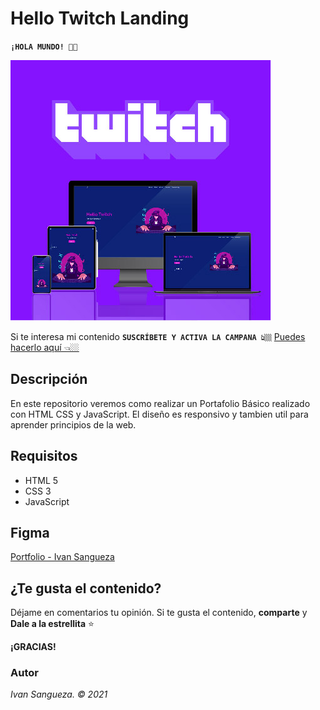 # Hello Twitch Landing 

**`¡HOLA MUNDO! 👋🏼`**
             

![twitch-landing](https://github.com/ivansanguezax/HelloTwitch/blob/a3d15e7659210cfd94e46f32670f5500477c3ae2/assets/img/twitch-landing.jpg "Hello Twitch Landing ")

Si te interesa mi contenido **`SUSCRÍBETE Y ACTIVA LA CAMPANA 👆🏼`** [Puedes hacerlo aquí 👈🏼](https://www.youtube.com/channel/UCtjxVKtJvvU71n0_g6eisvA)

## Descripción

En este repositorio veremos como realizar un Portafolio Básico realizado con HTML CSS y JavaScript. El diseño es responsivo y tambien util para aprender principios de la web.

## Requisitos
* HTML 5
* CSS 3
* JavaScript

## Figma
[Portfolio - Ivan Sangueza](https://www.figma.com/file/KEvaEaJ6Aziij4dLqFAZOl/Portafolio-Elemental?node-id=1%3A2 "Portfolio - Ivan Sangueza")

## ¿Te gusta el contenido?

Déjame en comentarios tu opinión. 
Si te gusta el contenido, **comparte** y **Dale a la estrellita** ⭐️

**¡GRACIAS!**
### Autor
*Ivan Sangueza. © 2021*